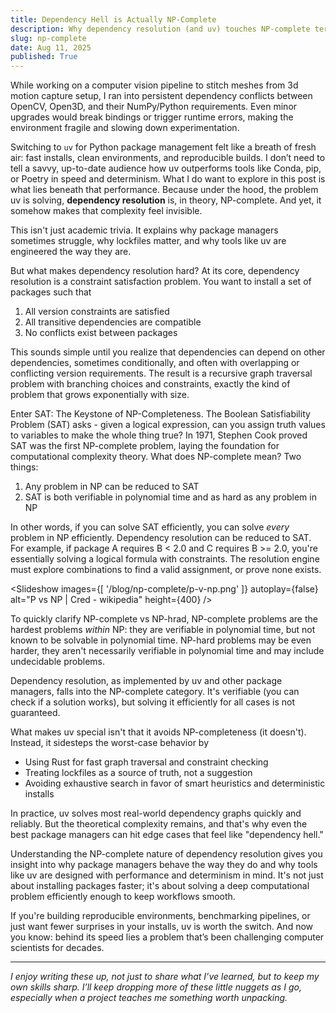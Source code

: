 ```yaml
---
title: Dependency Hell is Actually NP-Complete 
description: Why dependency resolution (and uv) touches NP-complete territory.
slug: np-complete
date: Aug 11, 2025
published: True
---
```


While working on a computer vision pipeline to stitch meshes from 3d motion capture setup, I ran into persistent dependency conflicts between OpenCV, Open3D, and their NumPy/Python requirements. Even minor upgrades would break bindings or trigger runtime errors, making the environment fragile and slowing down experimentation.

Switching to <code>uv</code> for Python package management felt like a breath of fresh air: fast installs, clean environments, and reproducible builds. I don’t need to tell a savvy, up-to-date audience how uv outperforms tools like Conda, pip, or Poetry in speed and determinism. What I do want to explore in this post is what lies beneath that performance. Because under the hood, the problem uv is solving, **dependency resolution** is, in theory, NP-complete. And yet, it somehow makes that complexity feel invisible.

This isn't just academic trivia. It explains why package managers sometimes struggle, why lockfiles matter, and why tools like uv are engineered the way they are.

But what makes dependency resolution hard? At its core, dependency resolution is a constraint satisfaction problem. You want to install a set of packages such that

1. All version constraints are satisfied
2. All transitive dependencies are compatible
3. No conflicts exist between packages

This sounds simple until you realize that dependencies can depend on other dependencies, sometimes conditionally, and often with overlapping or conflicting version requirements. The result is a recursive graph traversal problem with branching choices and constraints, exactly the kind of problem that grows exponentially with size.

Enter SAT: The Keystone of NP-Completeness. The Boolean Satisfiability Problem (SAT) asks - given a logical expression, can you assign truth values to variables to make the whole thing true? In 1971, Stephen Cook proved SAT was the first NP-complete problem, laying the foundation for computational complexity theory. What does NP-complete mean? Two things:

1. Any problem in NP can be reduced to SAT
2. SAT is both verifiable in polynomial time and as hard as any problem in NP

In other words, if you can solve SAT efficiently, you can solve *every* problem in NP efficiently. Dependency resolution can be reduced to SAT. For example, if package A requires B < 2.0 and C requires B >= 2.0, you're essentially solving a logical formula with constraints. The resolution engine must explore combinations to find a valid assignment, or prove none exists.

<Slideshow 
  images={[
    '/blog/np-complete/p-v-np.png'
  ]}
  autoplay={false}
  alt="P vs NP | Cred - wikipedia"
  height={400}
/>

To quickly clarify NP-complete vs NP-hrad, NP-complete problems are the hardest problems *within* NP: they are verifiable in polynomial time, but not known to be solvable in polynomial time. NP-hard problems may be even harder, they aren't necessarily verifiable in polynomial time and may include undecidable problems.

Dependency resolution, as implemented by uv and other package managers, falls into the NP-complete category. It's verifiable (you can check if a solution works), but solving it efficiently for all cases is not guaranteed.

What makes uv special isn't that it avoids NP-completeness (it doesn't). Instead, it sidesteps the worst-case behavior by

- Using Rust for fast graph traversal and constraint checking
- Treating lockfiles as a source of truth, not a suggestion
- Avoiding exhaustive search in favor of smart heuristics and deterministic installs

In practice, uv solves most real-world dependency graphs quickly and reliably. But the theoretical complexity remains, and that's why even the best package managers can hit edge cases that feel like "dependency hell."

Understanding the NP-complete nature of dependency resolution gives you insight into why package managers behave the way they do and why tools like uv are designed with performance and determinism in mind. It's not just about installing packages faster; it's about solving a deep computational problem efficiently enough to keep workflows smooth.

If you're building reproducible environments, benchmarking pipelines, or just want fewer surprises in your installs, uv is worth the switch. And now you know: behind its speed lies a problem that’s been challenging computer scientists for decades.

---
*I enjoy writing these up, not just to share what I’ve learned, but to keep my own skills sharp. I’ll keep dropping more of these little nuggets as I go, especially when a project teaches me something worth unpacking.*
